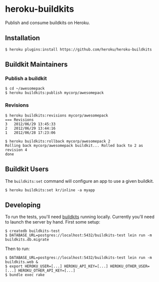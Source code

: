# heroku-buildkits

Publish and consume buildkits on Heroku.

## Installation

    $ heroku plugins:install https://github.com/heroku/heroku-buildkits

## Buildkit Maintainers

### Publish a buildkit

	$ cd ~/awesomepack
	$ heroku buildkits:publish mycorp/awesomepack

### Revisions

    $ heroku buildkits:revisions mycorp/awesomepack
    === Revisions
    3   2012/06/29 13:45:33
    2   2012/06/29 13:44:16
    1   2012/06/28 17:23:06

    $ heroku buildkits:rollback mycorp/awesomepack 2
    Rolling back mycorp/awesomepack buildkit... Rolled back to 2 as revision 4
    done

## Buildkit Users

The `buildkits:set` command will configure an app to use a given
buildkit.

	$ heroku buildkits:set kr/inline -a myapp

## Developing

To run the tests, you'll need
[buildkits](https://github.com/heroku/buildkits) running locally.
Currently you'll need to launch the server by hand. First some setup:

    $ createdb buildkits-test
    $ DATABASE_URL=postgres://localhost:5432/buildkits-test lein run -m buildkits.db.migrate

Then to run:

    $ DATABASE_URL=postgres://localhost:5432/buildkits-test lein run -m buildkits.web &
    $ export HEROKU_USER=[...] HEROKU_API_KEY=[...] HEROKU_OTHER_USER=[...] HEROKU_OTHER_API_KEY=[...]
    $ bundle exec rake

